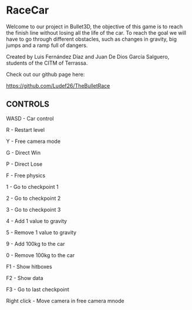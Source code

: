 # RaceCar

Welcome to our project in Bullet3D, the objective of this game is to reach the finish line without losing all the life of the car. To reach the goal we will have to go through different obstacles, such as changes in gravity, big jumps and a ramp full of dangers.

Created by Luis Fernández Díaz and Juan De Dios García Salguero, students of the CITM of Terrassa.

Check out our github page here:

https://github.com/Ludef26/TheBulletRace

## CONTROLS

WASD - Car control

R - Restart level

Y - Free camera mode

G - Direct Win 

P - Direct Lose

F - Free physics

1 - Go to checkpoint 1 

2 - Go to checkpoint 2
 
3 - Go to checkpoint 3

4 - Add 1 value to gravity

5 - Remove 1 value to gravity

9 - Add 100kg to the car 

0 - Remove 100kg to the car

F1 - Show hitboxes 

F2 - Show data

F3 - Go to last checkpoint

Right click - Move camera in free camera mnode
